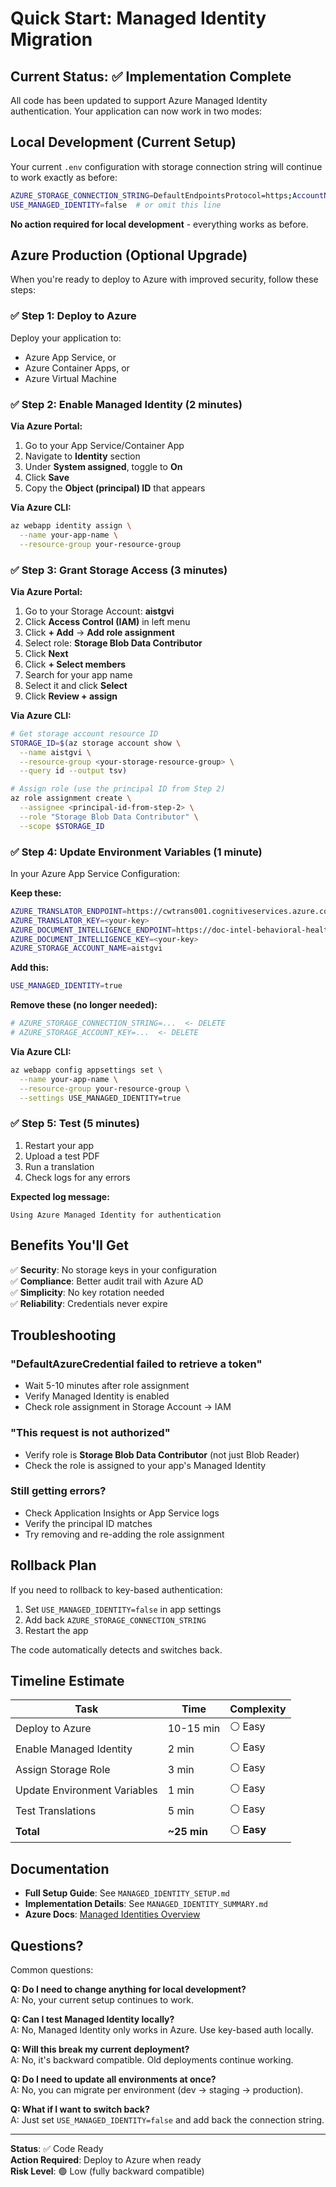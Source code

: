 # Quick Start: Managed Identity Migration

## Current Status: ✅ Implementation Complete

All code has been updated to support Azure Managed Identity authentication. Your application can now work in two modes:

## Local Development (Current Setup)
Your current `.env` configuration with storage connection string will continue to work exactly as before:

```bash
AZURE_STORAGE_CONNECTION_STRING=DefaultEndpointsProtocol=https;AccountName=aistgvi;...
USE_MANAGED_IDENTITY=false  # or omit this line
```

**No action required for local development** - everything works as before.

## Azure Production (Optional Upgrade)

When you're ready to deploy to Azure with improved security, follow these steps:

### ✅ Step 1: Deploy to Azure
Deploy your application to:
- Azure App Service, or
- Azure Container Apps, or
- Azure Virtual Machine

### ✅ Step 2: Enable Managed Identity (2 minutes)

**Via Azure Portal:**
1. Go to your App Service/Container App
2. Navigate to **Identity** section
3. Under **System assigned**, toggle to **On**
4. Click **Save**
5. Copy the **Object (principal) ID** that appears

**Via Azure CLI:**
```bash
az webapp identity assign \
  --name your-app-name \
  --resource-group your-resource-group
```

### ✅ Step 3: Grant Storage Access (3 minutes)

**Via Azure Portal:**
1. Go to your Storage Account: **aistgvi**
2. Click **Access Control (IAM)** in left menu
3. Click **+ Add** → **Add role assignment**
4. Select role: **Storage Blob Data Contributor**
5. Click **Next**
6. Click **+ Select members**
7. Search for your app name
8. Select it and click **Select**
9. Click **Review + assign**

**Via Azure CLI:**
```bash
# Get storage account resource ID
STORAGE_ID=$(az storage account show \
  --name aistgvi \
  --resource-group <your-storage-resource-group> \
  --query id --output tsv)

# Assign role (use the principal ID from Step 2)
az role assignment create \
  --assignee <principal-id-from-step-2> \
  --role "Storage Blob Data Contributor" \
  --scope $STORAGE_ID
```

### ✅ Step 4: Update Environment Variables (1 minute)

In your Azure App Service Configuration:

**Keep these:**
```bash
AZURE_TRANSLATOR_ENDPOINT=https://cwtrans001.cognitiveservices.azure.com/
AZURE_TRANSLATOR_KEY=<your-key>
AZURE_DOCUMENT_INTELLIGENCE_ENDPOINT=https://doc-intel-behavioral-health.cognitiveservices.azure.com/
AZURE_DOCUMENT_INTELLIGENCE_KEY=<your-key>
AZURE_STORAGE_ACCOUNT_NAME=aistgvi
```

**Add this:**
```bash
USE_MANAGED_IDENTITY=true
```

**Remove these (no longer needed):**
```bash
# AZURE_STORAGE_CONNECTION_STRING=...  <- DELETE
# AZURE_STORAGE_ACCOUNT_KEY=...  <- DELETE
```

**Via Azure CLI:**
```bash
az webapp config appsettings set \
  --name your-app-name \
  --resource-group your-resource-group \
  --settings USE_MANAGED_IDENTITY=true
```

### ✅ Step 5: Test (5 minutes)

1. Restart your app
2. Upload a test PDF
3. Run a translation
4. Check logs for any errors

**Expected log message:**
```
Using Azure Managed Identity for authentication
```

## Benefits You'll Get

✅ **Security**: No storage keys in your configuration  
✅ **Compliance**: Better audit trail with Azure AD  
✅ **Simplicity**: No key rotation needed  
✅ **Reliability**: Credentials never expire  

## Troubleshooting

### "DefaultAzureCredential failed to retrieve a token"
- Wait 5-10 minutes after role assignment
- Verify Managed Identity is enabled
- Check role assignment in Storage Account → IAM

### "This request is not authorized"
- Verify role is **Storage Blob Data Contributor** (not just Blob Reader)
- Check the role is assigned to your app's Managed Identity

### Still getting errors?
- Check Application Insights or App Service logs
- Verify the principal ID matches
- Try removing and re-adding the role assignment

## Rollback Plan

If you need to rollback to key-based authentication:

1. Set `USE_MANAGED_IDENTITY=false` in app settings
2. Add back `AZURE_STORAGE_CONNECTION_STRING`
3. Restart the app

The code automatically detects and switches back.

## Timeline Estimate

| Task | Time | Complexity |
|------|------|------------|
| Deploy to Azure | 10-15 min | ⚪ Easy |
| Enable Managed Identity | 2 min | ⚪ Easy |
| Assign Storage Role | 3 min | ⚪ Easy |
| Update Environment Variables | 1 min | ⚪ Easy |
| Test Translations | 5 min | ⚪ Easy |
| **Total** | **~25 min** | ⚪ **Easy** |

## Documentation

- **Full Setup Guide**: See `MANAGED_IDENTITY_SETUP.md`
- **Implementation Details**: See `MANAGED_IDENTITY_SUMMARY.md`
- **Azure Docs**: [Managed Identities Overview](https://learn.microsoft.com/azure/active-directory/managed-identities-azure-resources/overview)

## Questions?

Common questions:

**Q: Do I need to change anything for local development?**  
A: No, your current setup continues to work.

**Q: Can I test Managed Identity locally?**  
A: No, Managed Identity only works in Azure. Use key-based auth locally.

**Q: Will this break my current deployment?**  
A: No, it's backward compatible. Old deployments continue working.

**Q: Do I need to update all environments at once?**  
A: No, you can migrate per environment (dev → staging → production).

**Q: What if I want to switch back?**  
A: Just set `USE_MANAGED_IDENTITY=false` and add back the connection string.

---

**Status**: ✅ Code Ready  
**Action Required**: Deploy to Azure when ready  
**Risk Level**: 🟢 Low (fully backward compatible)
